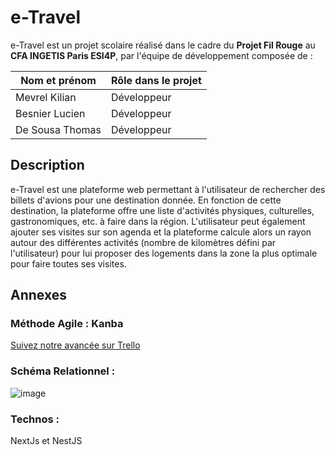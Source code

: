 # e-Travel

e-Travel est un projet scolaire réalisé dans le cadre du **Projet Fil Rouge** au **CFA INGETIS Paris ESI4P**, par l'équipe de développement composée de :

| Nom et prénom | Rôle dans le projet |
| --- | --- |
| Mevrel Kilian | Développeur |
| Besnier Lucien | Développeur |
| De Sousa Thomas | Développeur |


## Description
e-Travel est une plateforme web permettant à l'utilisateur de rechercher des billets d'avions pour une destination donnée. En fonction de cette destination, la plateforme offre une liste d'activités physiques, culturelles, gastronomiques, etc. à faire dans la région. L'utilisateur peut également ajouter ses visites sur son agenda et la plateforme calcule alors un rayon autour des différentes activités (nombre de kilomètres défini par l'utilisateur) pour lui proposer des logements dans la zone la plus optimale pour faire toutes ses visites.

## Annexes 

### Méthode Agile : Kanba
[Suivez notre avancée sur Trello](https://trello.com/b/RlX7NGAe/fil-rouge-projet)

### Schéma Relationnel : 
![image](https://user-images.githubusercontent.com/72379955/229750673-365ad9d6-89c4-4211-97a1-d32c22c57b23.png)

### Technos : 
NextJs et NestJS


